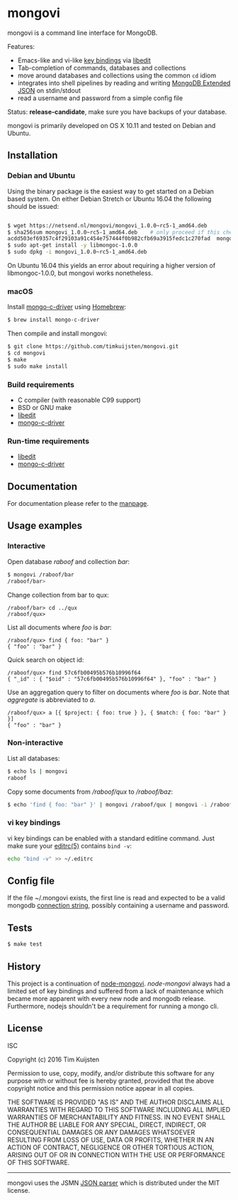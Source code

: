# mongovi

mongovi is a command line interface for MongoDB.

Features:
* Emacs-like and vi-like [key bindings] via [libedit]
* Tab-completion of commands, databases and collections
* move around databases and collections using the common `cd` idiom
* integrates into shell pipelines by reading and writing [MongoDB Extended JSON]
  on stdin/stdout
* read a username and password from a simple config file

Status: **release-candidate**, make sure you have backups of your database.

mongovi is primarily developed on OS X 10.11 and tested on Debian and Ubuntu.


## Installation

### Debian and Ubuntu

Using the binary package is the easiest way to get started on a Debian based
system. On either Debian Stretch or Ubuntu 16.04 the following should be issued:

```sh

$ wget https://netsend.nl/mongovi/mongovi_1.0.0~rc5-1_amd64.deb
$ sha256sum mongovi_1.0.0~rc5-1_amd64.deb    # only proceed if this checksum matches
acdd503ef69357c4f29103a91c454e757444f0b982cfb69a3915fedc1c270fad  mongovi_1.0.0~rc5-1_amd64.deb
$ sudo apt-get install -y libmongoc-1.0.0
$ sudo dpkg -i mongovi_1.0.0~rc5-1_amd64.deb
```

On Ubuntu 16.04 this yields an error about requiring a higher version of
libmongoc-1.0.0, but mongovi works nonetheless.

### macOS

Install [mongo-c-driver] using [Homebrew]:

```sh
$ brew install mongo-c-driver
```

Then compile and install mongovi:

```sh
$ git clone https://github.com/timkuijsten/mongovi.git
$ cd mongovi
$ make
$ sudo make install
```


### Build requirements

* C compiler (with reasonable C99 support)
* BSD or GNU make
* [libedit]
* [mongo-c-driver]


### Run-time requirements

* [libedit]
* [mongo-c-driver]


## Documentation

For documentation please refer to the [manpage].


## Usage examples

### Interactive

Open database *raboof* and collection *bar*:

```sh
$ mongovi /raboof/bar
/raboof/bar> 
```

Change collection from bar to qux:

```
/raboof/bar> cd ../qux
/raboof/qux> 
```

List all documents where *foo* is *bar*:

```
/raboof/qux> find { foo: "bar" }
{ "foo" : "bar" }
```

Quick search on object id:

```
/raboof/qux> find 57c6fb00495b576b10996f64
{ "_id" : { "$oid" : "57c6fb00495b576b10996f64" }, "foo" : "bar" }
```

Use an aggregation query to filter on documents where *foo* is *bar*. Note that
*aggregate* is abbreviated to *a*.

```
/raboof/qux> a [{ $project: { foo: true } }, { $match: { foo: "bar" } }]
{ "foo" : "bar" }
```

### Non-interactive

List all databases:

```sh
$ echo ls | mongovi
raboof
```

Copy some documents from */raboof/qux* to */raboof/baz*:

```sh
$ echo 'find { foo: "bar" }' | mongovi /raboof/qux | mongovi -i /raboof/baz
```

### vi key bindings

vi key bindings can be enabled with a standard editline command. Just make sure
your [editrc(5)] contains `bind -v`:

```sh
echo "bind -v" >> ~/.editrc
```


## Config file

If the file ~/.mongovi exists, the first line is read and expected to be a valid
mongodb [connection string], possibly containing a username and password.


## Tests

```sh
$ make test
```


## History

This project is a continuation of [node-mongovi]. *node-mongovi* always had a
limited set of key bindings and suffered from a lack of maintenance which became
more apparent with every new node and mongodb release. Furthermore, nodejs
shouldn't be a requirement for running a mongo cli.


## License

ISC

Copyright (c) 2016 Tim Kuijsten

Permission to use, copy, modify, and/or distribute this software for any
purpose with or without fee is hereby granted, provided that the above
copyright notice and this permission notice appear in all copies.

THE SOFTWARE IS PROVIDED "AS IS" AND THE AUTHOR DISCLAIMS ALL WARRANTIES
WITH REGARD TO THIS SOFTWARE INCLUDING ALL IMPLIED WARRANTIES OF
MERCHANTABILITY AND FITNESS. IN NO EVENT SHALL THE AUTHOR BE LIABLE FOR
ANY SPECIAL, DIRECT, INDIRECT, OR CONSEQUENTIAL DAMAGES OR ANY DAMAGES
WHATSOEVER RESULTING FROM LOSS OF USE, DATA OR PROFITS, WHETHER IN AN
ACTION OF CONTRACT, NEGLIGENCE OR OTHER TORTIOUS ACTION, ARISING OUT OF
OR IN CONNECTION WITH THE USE OR PERFORMANCE OF THIS SOFTWARE.

---

mongovi uses the JSMN [JSON parser] which is distributed under the MIT license.


[MongoDB Extended JSON]: https://docs.mongodb.com/manual/reference/mongodb-extended-json/
[libedit]: http://cvsweb.netbsd.org/bsdweb.cgi/src/lib/libedit/?sortby=date#dirlist
[mongo-c-driver]: http://mongoc.org/
[Homebrew]: http://brew.sh/
[manpage]: https://netsend.nl/mongovi/mongovi.1.html
[JSON parser]: http://zserge.com/jsmn.html
[editrc(5)]: http://man.openbsd.org/editrc.5
[editline(7)]: http://man.openbsd.org/editline.7
[editline(3)]: http://man.openbsd.org/editline.3
[key bindings]: http://man.openbsd.org/editline.7#Input_character_bindings
[connection string]: https://docs.mongodb.com/manual/reference/connection-string/
[node-mongovi]: https://www.npmjs.com/package/mongovi
